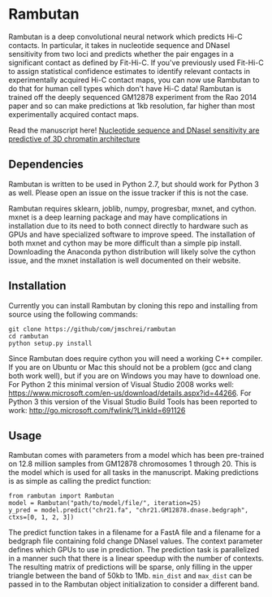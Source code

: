 # Rambutan

Rambutan is a deep convolutional neural network which predicts Hi-C contacts. In particular, it takes in nucleotide sequence and DNaseI sensitivity from two loci and predicts whether the pair engages in a significant contact as defined by Fit-Hi-C. If you've previously used Fit-Hi-C to assign statistical confidence estimates to identify relevant contacts in experimentally acquired Hi-C contact maps, you can now use Rambutan to do that for human cell types which don't have Hi-C data! Rambutan is trained off the deeply sequenced GM12878 experiment from the Rao 2014 paper and so can make predictions at 1kb resolution, far higher than most experimentally acquired contact maps.  

Read the manuscript here! <a href="http://biorxiv.org/content/early/2017/01/28/103614">Nucleotide sequence and DNaseI sensitivity are predictive of 3D chromatin architecture</a>

## Dependencies

Rambutan is written to be used in Python 2.7, but should work for Python 3 as well. Please open an issue on the issue tracker if this is not the case.

Rambutan requires sklearn, joblib, numpy, progresbar, mxnet, and cython. mxnet is a deep learning package and may have complications in installation due to its need to both connect directly to hardware such as GPUs and have specialized software to improve speed. The installation of both mxnet and cython may be more difficult than a simple pip install. Downloading the Anaconda python distribution will likely solve the cython issue, and the mxnet installation is well documented on their website.

## Installation

Currently you can install Rambutan by cloning this repo and installing from source using the following commands:

```
git clone https://github/com/jmschrei/rambutan
cd rambutan
python setup.py install
```

Since Rambutan does require cython you will need a working C++ compiler. If you are on Ubuntu or Mac this should not be a problem (gcc and clang both work well), but if you are on Windows you may have to download one. For Python 2 this minimal version of Visual Studio 2008 works well: https://www.microsoft.com/en-us/download/details.aspx?id=44266. For Python 3 this version of the Visual Studio Build Tools has been reported to work: http://go.microsoft.com/fwlink/?LinkId=691126

## Usage

Rambutan comes with parameters from a model which has been pre-trained on 12.8 million samples from GM12878 chromosomes 1 through 20. This is the model which is used for all tasks in the manuscript. Making predictions is as simple as calling the predict function:

```
from rambutan import Rambutan
model = Rambutan("path/to/model/file/", iteration=25)
y_pred = model.predict("chr21.fa", "chr21.GM12878.dnase.bedgraph", ctxs=[0, 1, 2, 3])
```

The predict function takes in a filename for a FastA file and a filename for a bedgraph file containing fold change DNaseI values. The context parameter defines which GPUs to use in prediction. The prediction task is parallelized in a manner such that there is a linear speedup with the number of contexts. The resulting matrix of predictions will be sparse, only filling in the upper triangle between the band of 50kb to 1Mb. `min_dist` and `max_dist` can be passed in to the Rambutan object initialization to consider a different band.
